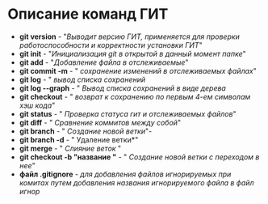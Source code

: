 # Описание команд ГИТ
* **git version** - "*Выводит версию ГИТ, применяется для проверки работоспособности и корректности установки ГИТ*"
* **git init** - "*Инициализация git в открытой в данный момент папке*"
* **git add** - "*Добавление файла в отслеживаемые*"
* **git commit -m** - " *сохранение изменений в отслеживаемых файлах*"
* **git log** - " *вывод списка сохранений*
* **git log --graph** - " *Вывод списка сохранений в виде дерева*
* **git checkout** - " *возврат к сохранению по первым 4-ем символам хэш кода*"
* **git status** - " *Проверка статуса гит и отслеживаемых файлов*"
* **git diff** - " *Сравнение коммитов между собой*"
* **git branch** - " *Создание новой ветки*"-
* **git branch -d** - " Удаление ветки*"
* **git merge** - " *Слияние веток* "
* **git checkout -b "название "** - " *Создание новой ветки с переходом в нее*"
* **файл .gitignore** - *для добавления файлов игнорируемых при комитах путем добавления названия игнорируемого файла в файл игнор*
